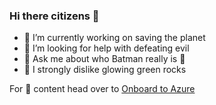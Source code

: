 ### Hi there citizens 👋

- 🔭 I’m currently working on saving the planet
- 🤔 I’m looking for help with defeating evil
- 💬 Ask me about who Batman really is 🦇
- 🤢 I strongly dislike glowing green rocks

For 🦸 content head over to [Onboard to Azure](https://onboardtoazure.com)
<!--
**clarkthesuper/clarkthesuper** is a ✨ _special_ ✨ repository because its `README.md` (this file) appears on your GitHub profile.

Here are some ideas to get you started:

- 🔭 I’m currently working on ...
- 🌱 I’m currently learning ...
- 👯 I’m looking to collaborate on ...
- 🤔 I’m looking for help with ...
- 💬 Ask me about ...
- 📫 How to reach me: ...
- 😄 Pronouns: ...
- ⚡ Fun fact: ...
-->
